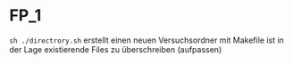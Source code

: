 # FP_1

```sh ./directrory.sh```
erstellt einen neuen Versuchsordner mit Makefile
ist in der Lage existierende Files zu überschreiben (aufpassen)